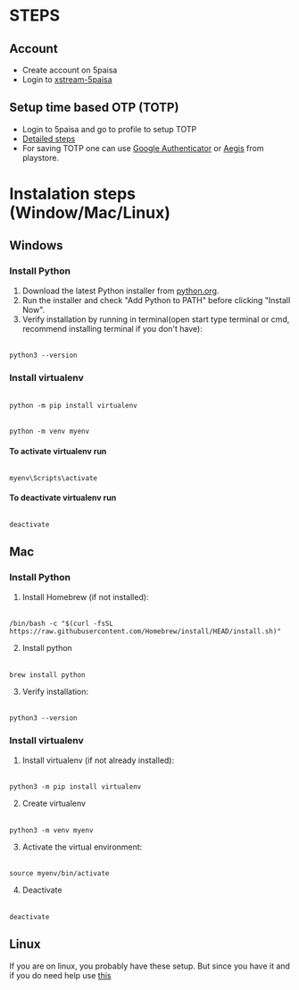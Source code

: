 # STEPS

## Account
- Create account on 5paisa
- Login to [xstream-5paisa](https://xstream.5paisa.com/)

## Setup time based OTP (TOTP)
- Login to 5paisa and go to profile to setup TOTP
- [Detailed steps](https://forum.5paisa.com/portal/en/community/topic/introducing-a-time-based-one-time-password-totp-for-quick-logins)
- For saving TOTP one can use [Google Authenticator](https://play.google.com/store/apps/details?id=com.google.android.apps.authenticator2&hl=en_IN&pli=1) or [Aegis](https://play.google.com/store/apps/details?id=com.beemdevelopment.aegis&hl=en_IN) from playstore.

# Instalation steps (Window/Mac/Linux)
## Windows
### Install Python
1. Download the latest Python installer from [python.org](https://www.python.org/downloads/).
2. Run the installer and check "Add Python to PATH" before clicking "Install Now".
3. Verify installation by running in terminal(open start type terminal or cmd, recommend installing terminal if you don't have):

######  
    python3 --version

### Install virtualenv

######
    python -m pip install virtualenv

######
    python -m venv myenv

#### To activate virtualenv run
######
    myenv\Scripts\activate

#### To deactivate virtualenv run
######
    deactivate

## Mac
### Install Python
1. Install Homebrew (if not installed):
######
    /bin/bash -c "$(curl -fsSL https://raw.githubusercontent.com/Homebrew/install/HEAD/install.sh)"
2. Install python
######
    brew install python
3. Verify installation:
######
    python3 --version
### Install virtualenv
1. Install virtualenv (if not already installed):
######
    python3 -m pip install virtualenv
2. Create virtualenv
######
    python3 -m venv myenv
3. Activate the virtual environment:
######
    source myenv/bin/activate
4. Deactivate
######
    deactivate

## Linux
If you are on linux, you probably have these setup. 
But since you have it and if you do need help
use [this](https://gist.github.com/ryumada/c22133988fd1c22a66e4ed1b23eca233)




